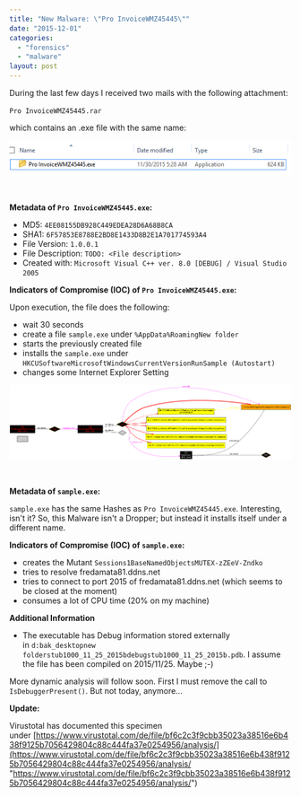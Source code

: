 ```yaml
---
title: "New Malware: \"Pro InvoiceWMZ45445\""
date: "2015-12-01"
categories: 
  - "forensics"
  - "malware"
layout: post
---
```


During the last few days I received two mails with the following attachment:

`Pro InvoiceWMZ45445.rar`

which contains an .exe file with the same name:

![ProInvoice1](/img/2015-12-01-new-malware-pro-invoicewmz45445/proinvoice1.png)

 

**Metadata **of `Pro InvoiceWMZ45445.exe`:****

- MD5: `4EE08155DB928C449EDEA28D6A68B8CA`
- SHA1: `6F57853E8788E2BD8E1433D8B2E1A701774593A4`
- File Version: `1.0.0.1`
- File Description: `TODO: <File description>`
- Created with: `Microsoft Visual C++ ver. 8.0 [DEBUG] / Visual Studio 2005`

**Indicators of Compromise (IOC) of `Pro InvoiceWMZ45445.exe`:**

Upon execution, the file does the following:

- wait 30 seconds
- create a file `sample.exe` under `%AppData%RoamingNew folder`
- starts the previously created file
- installs the `sample.exe` under `HKCUSoftwareMicrosoftWindowsCurrentVersionRunSample (Autostart)`
- changes some Internet Explorer Setting

![procdot](/img/2015-12-01-new-malware-pro-invoicewmz45445/procdot.png)

 

**Metadata **of `sample.exe`:****

`sample.exe` has the same Hashes as `Pro InvoiceWMZ45445.exe`. Interesting, isn't it? So, this Malware isn't a Dropper; but instead it installs itself under a different name.

**Indicators of Compromise (IOC) of `sample.exe`:**

- creates the Mutant `Sessions1BaseNamedObjectsMUTEX-zZEeV-Zndko`
- tries to resolve fredamata81.ddns.net
- tries to connect to port 2015 of fredamata81.ddns.net (which seems to be closed at the moment)
- consumes a lot of CPU time (20% on my machine)

**Additional Information**

- The executable has Debug information stored externally in `d:bak_desktopnew folderstub1000_11_25_2015bdebugstub1000_11_25_2015b.pdb`. I assume the file has been compiled on 2015/11/25. Maybe ;-)

More dynamic analysis will follow soon. First I must remove the call to `IsDebuggerPresent()`. But not today, anymore...

**Update:**

Virustotal has documented this specimen under [https://www.virustotal.com/de/file/bf6c2c3f9cbb35023a38516e6b438f9125b7056429804c88c444fa37e0254956/analysis/](https://www.virustotal.com/de/file/bf6c2c3f9cbb35023a38516e6b438f9125b7056429804c88c444fa37e0254956/analysis/ "https://www.virustotal.com/de/file/bf6c2c3f9cbb35023a38516e6b438f9125b7056429804c88c444fa37e0254956/analysis/")

